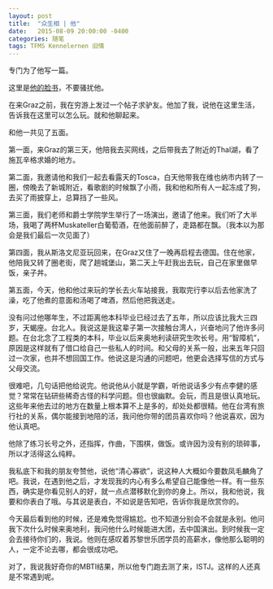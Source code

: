 ```yaml
---
layout: post
title:  "众生相 | 他"
date:   2015-08-09 20:00:00 -0400
categories: 随笔
tags: TFMS Kennelernen 旧情
---
```


专门为了他写一篇。

这里是[他的脸书](https://www.facebook.com/pengcheng.huang)，不要骚扰他。

在来Graz之前，我在穷游上发过一个帖子求驴友。他加了我，说他在这里生活，告诉我在这里可以怎么玩。就和他聊起来。

和他一共见了五面。

第一面，来Graz的第三天，他陪我去买网线，之后带我去了附近的Thal湖，看了施瓦辛格求婚的地方。

第二面，我邀请他和我们一起去看露天的Tosca，白天他带我在维也纳市内转了一圈，傍晚去了新城附近，看歌剧的时候飘了小雨，我和他和所有人一起冻成了狗，去买了雨披穿上，总算挡了一些风。

第三面，我们老师和爵士学院学生举行了一场演出，邀请了他来。我们听了大半场，我喝了两杯Muskateller白葡萄酒，在他面前醉了，走路都在飘。（我本以为那会是我们最后一次见面了）

第四面，我从斯洛文尼亚玩回来，在Graz又住了一晚再启程去德国。住在他家，他陪我又转了圈老街，爬了趟城堡山，第二天上午赶我出去玩，自己在家里做早饭，亲子丼。

第五面，今天，他和他过来玩的学长去火车站接我，我取完行李以后去他家洗了澡，吃了他煮的意面和汤喝了啤酒，然后他把我送走。

没有问过他哪年生，不过距离他本科毕业已经过去了五年，所以应该比我大三四岁，天蝎座。台北人。我说这是我这辈子第一次接触台湾人，兴奋地问了他许多问题。在台北念了工程类的本科，毕业以后来奥地利读研究生吹长号。用“智障机”，原因是这样就有了借口给自己一些私人的时间。和父母的关系一般，出来五年只回过一次家，也并不想回国工作。他说这是沟通的问题吧，他更会选择写信的方式与父母交流。

很难吧，几句话把他给说完。他说他从小就是学霸，听他说话多少有点李健的感觉？常常在钻研些稀奇古怪的科学问题。但也很幽默。会玩，而且是很认真地玩。这些年来他去过的地方在数量上根本算不上是多的，却处处都很精。他在台湾有旅行社的关系，偶尔能接到地陪的活，我问他你带的团员喜欢你吗？他说喜欢，因为他认真吧。

他除了练习长号之外，还指挥，作曲，下围棋，做饭。或许因为没有别的琐碎事，所以才活得这么纯粹。

我私底下和我的朋友夸赞他，说他“清心寡欲”，说这种人大概如今要数凤毛麟角了吧。我说，在遇到他之后，才发现我的内心有多么希望自己能像他一样。有一些东西，确实是你看见别人的好，就一点点潜移默化到你的身上。所以，我和他说，我要和你表白了哦。与其说是表白，不如说是告知吧，告诉你我是欣赏你的。

今天最后看到他的时候，还是难免觉得尴尬。也不知道分别会不会就是永别。他问我下次什么时候来奥地利，我问他什么时候能进大团，去中国演出。到时候我一定会去接待你们的，我说。他则在感叹着苏黎世乐团学员的高薪水，像他那么聪明的人，一定不论去哪，都会很成功吧。

对了，我说我好奇你的MBTI结果，所以他专门跑去测了来，ISTJ。这样的人还真是不常遇到呢。